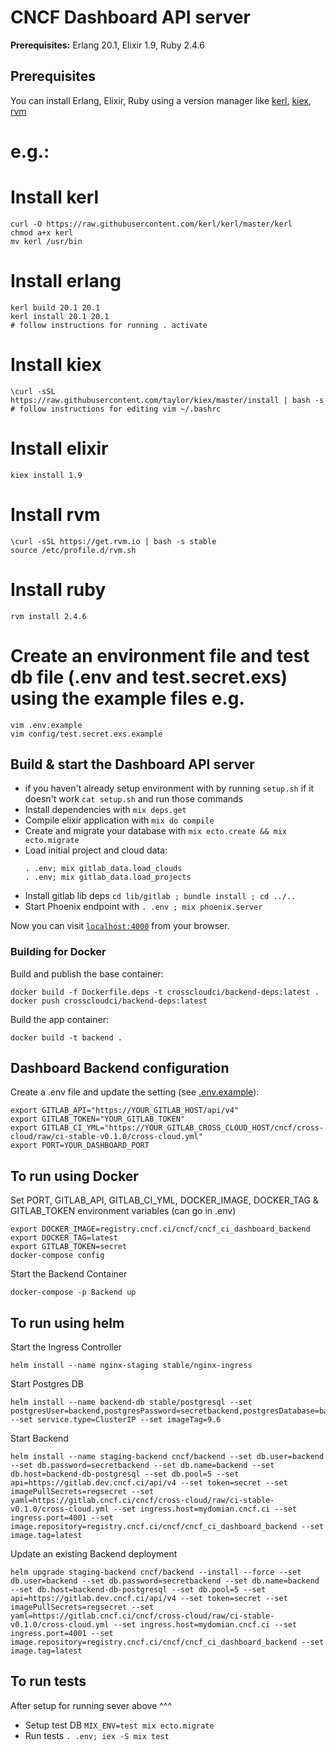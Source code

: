 # CNCF Dashboard API server

**Prerequisites:** Erlang 20.1, Elixir 1.9, Ruby 2.4.6

## Prerequisites
You can install Erlang, Elixir, Ruby using a version manager like [kerl](https://github.com/kerl/kerl), [kiex](https://github.com/taylor/kiex), [rvm](https://github.com/rvm/rvm)

# e.g.:

# Install kerl
```
curl -O https://raw.githubusercontent.com/kerl/kerl/master/kerl
chmod a+x kerl
mv kerl /usr/bin
```

# Install erlang
```
kerl build 20.1 20.1
kerl install 20.1 20.1
# follow instructions for running . activate 
```

# Install kiex
```
\curl -sSL https://raw.githubusercontent.com/taylor/kiex/master/install | bash -s
# follow instructions for editing vim ~/.bashrc 
```

# Install elixir
```
kiex install 1.9
```

# Install rvm 
```
\curl -sSL https://get.rvm.io | bash -s stable
source /etc/profile.d/rvm.sh
```

# Install ruby 
```
rvm install 2.4.6
```


# Create an environment file and test db file (.env and test.secret.exs) using the example files e.g.
```
vim .env.example
vim config/test.secret.exs.example
```

## Build & start the Dashboard API server

  * if you haven't already setup environment with by running `setup.sh` if it doesn't work `cat setup.sh` and run those commands
  * Install dependencies with `mix deps.get`
  * Compile elixir application with `mix do compile`
  * Create and migrate your database with `mix ecto.create && mix ecto.migrate`
  * Load initial project and cloud data:
    ```
    . .env; mix gitlab_data.load_clouds
    . .env; mix gitlab_data.load_projects
    ```
  * Install gitlab lib deps `cd lib/gitlab ; bundle install ; cd ../..`
  * Start Phoenix endpoint with `. .env ; mix phoenix.server`

Now you can visit [`localhost:4000`](http://localhost:4000) from your browser.

### Building for Docker


Build and publish the base container:
```
docker build -f Dockerfile.deps -t crosscloudci/backend-deps:latest .
docker push crosscloudci/backend-deps:latest
```

Build the app container:
```
docker build -t backend .
```


## Dashboard Backend configuration

Create a .env file and update the setting (see [.env.example](.env.example)):

```
export GITLAB_API="https://YOUR_GITLAB_HOST/api/v4"
export GITLAB_TOKEN="YOUR_GITLAB_TOKEN"
export GITLAB_CI_YML="https://YOUR_GITLAB_CROSS_CLOUD_HOST/cncf/cross-cloud/raw/ci-stable-v0.1.0/cross-cloud.yml"
export PORT=YOUR_DASHBOARD_PORT
```

## To run using Docker
Set PORT, GITLAB_API, GITLAB_CI_YML, DOCKER_IMAGE, DOCKER_TAG & GITLAB_TOKEN environment variables (can go in .env)

```
export DOCKER_IMAGE=registry.cncf.ci/cncf/cncf_ci_dashboard_backend
export DOCKER_TAG=latest
export GITLAB_TOKEN=secret
docker-compose config
```
Start the Backend Container

```
docker-compose -p Backend up
```

## To run using helm 

Start the Ingress Controller
```
helm install --name nginx-staging stable/nginx-ingress
```

Start Postgres DB
```
helm install --name backend-db stable/postgresql --set postgresUser=backend,postgresPassword=secretbackend,postgresDatabase=backend --set service.type=ClusterIP --set imageTag=9.6
```

Start Backend
```
helm install --name staging-backend cncf/backend --set db.user=backend --set db.password=secretbackend --set db.name=backend --set db.host=backend-db-postgresql --set db.pool=5 --set api=https://gitlab.dev.cncf.ci/api/v4 --set token=secret --set imagePullSecrets=regsecret --set yaml=https://gitlab.cncf.ci/cncf/cross-cloud/raw/ci-stable-v0.1.0/cross-cloud.yml --set ingress.host=mydomian.cncf.ci --set ingress.port=4001 --set image.repository=registry.cncf.ci/cncf/cncf_ci_dashboard_backend --set image.tag=latest
```

Update an existing Backend deployment
```
helm upgrade staging-backend cncf/backend --install --force --set db.user=backend --set db.password=secretbackend --set db.name=backend --set db.host=backend-db-postgresql --set db.pool=5 --set api=https://gitlab.dev.cncf.ci/api/v4 --set token=secret --set imagePullSecrets=regsecret --set yaml=https://gitlab.cncf.ci/cncf/cross-cloud/raw/ci-stable-v0.1.0/cross-cloud.yml --set ingress.host=mydomian.cncf.ci --set ingress.port=4001 --set image.repository=registry.cncf.ci/cncf/cncf_ci_dashboard_backend --set image.tag=latest
```

## To run tests

After setup for running sever above ^^^

  * Setup test DB `MIX_ENV=test mix ecto.migrate`
  * Run tests `. .env; iex -S mix test`

